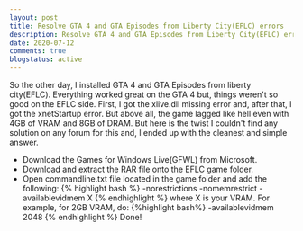 ```yaml
---
layout: post
title: Resolve GTA 4 and GTA Episodes from Liberty City(EFLC) errors
description: Resolve GTA 4 and GTA Episodes from Liberty City(EFLC) errors
date: 2020-07-12
comments: true
blogstatus: active
---
```


So the other day, I installed GTA 4 and GTA Episodes from liberty city(EFLC). Everything worked great on the GTA 4 but, things weren't so good on the EFLC side. First, I got the xlive.dll missing error and, after that, I got the xnetStartup error. But above all, the game lagged like hell even with 4GB of VRAM and 8GB of DRAM. But here is the twist I couldn't find any solution on any forum for this and, I ended up with the cleanest and simple answer.
* Download the Games for Windows Live(GFWL) from Microsoft.
* Download and extract the RAR file onto the EFLC game folder.
* Open commandline.txt file located in the game folder and add the following:
{% highlight bash %}
		-norestrictions
		-nomemrestrict
		-availablevidmem X
{% endhighlight %}
		where X is your VRAM. For example, for 2GB VRAM, do:
{%highlight bash%}
		-availablevidmem 2048
{% endhighlight %}
Done! 
